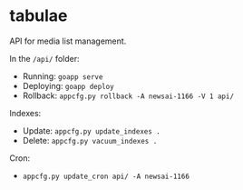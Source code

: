 # tabulae

API for media list management.

In the `/api/` folder:

- Running: `goapp serve`
- Deploying: `goapp deploy`
- Rollback: `appcfg.py rollback -A newsai-1166 -V 1 api/`

Indexes:

- Update: `appcfg.py update_indexes .`
- Delete: `appcfg.py vacuum_indexes .`

Cron:

- `appcfg.py update_cron api/ -A newsai-1166`
